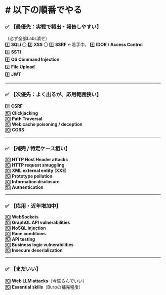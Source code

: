 # # 以下の順番でやる
### ✅ 【最優先：実戦で頻出・報告しやすい】

（必ず全部Labs潰せ）  
1️⃣ **SQLi**   〇
2️⃣ **XSS**   〇
3️⃣ **SSRF**  ←着手中。
4️⃣ **IDOR / Access Control**  
5️⃣ **SSTI**  
6️⃣ **OS Command Injection**  
7️⃣ **File Upload**  
8️⃣ **JWT**

---

### ✅ 【次優先：よく出るが、応用範囲狭い】

9️⃣ **CSRF**  
🔟 **Clickjacking**  
🔟 **Path Traversal**  
🔟 **Web cache poisoning / deception**  
🔟 **CORS**

---

### ✅ 【補完 / 特定ケース狙い】

🔟 **HTTP Host Header attacks**  
🔟 **HTTP request smuggling**  
🔟 **XML external entity (XXE)**  
🔟 **Prototype pollution**  
🔟 **Information disclosure**  
🔟 **Authentication**

---

### ✅ 【応用・近年増加中】

🔟 **WebSockets**  
🔟 **GraphQL API vulnerabilities**  
🔟 **NoSQL injection**  
🔟 **Race conditions**  
🔟 **API testing**  
🔟 **Business logic vulnerabilities**  
🔟 **Insecure deserialization**

---

### ✅ 【まだいい】

🔟 **Web LLM attacks**（今焦らんでいい）  
🔟 **Essential skills**（Burpの補完程度）